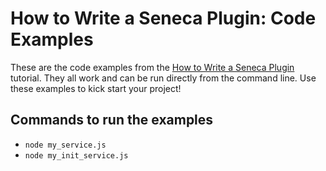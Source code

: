 # How to Write a Seneca Plugin: Code Examples

These are the code examples from
the
[How to Write a Seneca Plugin](http://senecajs.org/docs/tutorials/how-to-write-a-plugin.html) tutorial. They
all work and can be run directly from the command line. Use these
examples to kick start your project!


## Commands to run the examples

* `node my_service.js`
* `node my_init_service.js`

